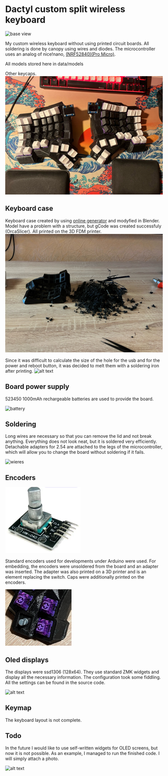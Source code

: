 # Dactyl custom split wireless keyboard

![base view](data/images/Photo1.png)

My custom wireless keyboard without using printed circuit boards. All soldering is done by canopy using wires and diodes. The microcontroller uses an analog of nice!nano, [(NRF52840)(Pro Micro)](https://aliexpress.ru/item/1005006035267231.html?spm=a2g2w.orderdetail.0.0.4cc84aa62AqC6x&sku_id=12000035421753155).

All models stored here in data/models

Other keycaps.
![base view](data/images/Photo10.png)

## Keyboard case

Keyboard case created by using [online generator](https://ryanis.cool/dactyl/#manuform) and modyfied in Blender. Model have a problem with a structure, but gCode was created successfuly (OrcaSlicer). All printed on the 3D FDM printer.
![3D printing support](data/images/Photo2.png)

Since it was difficult to calculate the size of the hole for the usb and for the power and reboot button, it was decided to melt them with a soldering iron after printing.
![alt text](data/images/Photo3.png)

## Board power supply

523450 1000mAh rechargeable batteries are used to provide the board.

![battery](data/images/Photo4.png)

## Soldering

Long wires are necessary so that you can remove the lid and not break anything. Everything does not look neat, but it is soldered very efficiently. Detachable adapters for 2.54 are attached to the legs of the microcontroller, which will allow you to change the board without soldering if it fails.

![wieres](data/images/Photo5.png)

## Encoders

![encoder](data/images/Photo6.png)

Standard encoders used for developments under Arduino were used. For embedding, the encoders were unsoldered from the board and an adapter was inserted. The adapter was also printed on a 3D printer and is an element replacing the switch.
Caps were additionally printed on the encoders.

![alt text](data/images/Photo7.png)

## Oled displays

The displays were ssd1306 (128x64). They use standard ZMK widgets and display all the necessary information. The configuration took some fiddling. All the settings can be found in the source code.

![alt text](data/images/Photo8.png)

## Keymap

The keyboard layout is not complete.

## Todo

In the future I would like to use self-written widgets for OLED screens, but now it is not possible. As an example, I managed to run the finished code. I will simply attach a photo.

![alt text](data/images/Photo9.png)
